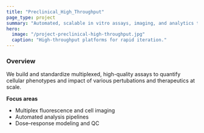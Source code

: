 ```yaml
---
title: "Preclinical_High_Throughput"
page_type: project
summary: "Automated, scalable in vitro assays, imaging, and analytics to accelerate discovery and screening."
hero:
  image: "/project-preclinical-high-throughput.jpg"
  caption: "High-throughput platforms for rapid iteration."
---
```


### Overview
We build and standardize multiplexed, high-quality assays to quantify cellular phenotypes and impact of various pertubations and therapeutics at scale.

**Focus areas**
- Multiplex fluorescence and cell imaging
- Automated analysis pipelines
- Dose–response modeling and QC
